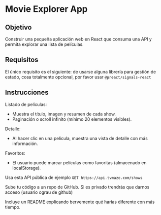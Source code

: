 # Movie Explorer App

## Objetivo

Construir una pequeña aplicación web en React que consuma una API y permita explorar una lista de películas.

## Requisitos

El único requisito es el siguiente: de usarse alguna librería para gestión de estado, cosa totalmente opcional, por favor usar `@preact/signals-react`

## Instrucciones

Listado de películas:

- Muestra el título, imagen y resumen de cada show.
- Paginación o scroll infinito (mínimo 20 elementos visibles).

Detalle:

- Al hacer clic en una película, muestra una vista de detalle con más información.

Favoritos:

- El usuario puede marcar películas como favoritas (almacenado en localStorage).

Usa esta API pública de ejemplo `GET https://api.tvmaze.com/shows`

Sube tu código a un repo de GitHub. Si es privado trendrás que darnos acceso (usuario ograu de github)

Incluye un README explicando bervemente qué harías diferente con más tiempo.
